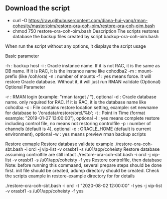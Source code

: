 ## Download the script
- curl -O https://raw.githubusercontent.com/diana-hui-yang/rman-cohesity/master/oim/restore-ora-coh-oim/restore-ora-coh-oim.bash
- chmod 750 restore-ora-coh-oim.bash
Description
The scripts restores database the backup files created by script backup-ora-coh-oim.bash

When run the script without any options, it displays the script usage

Basic parameter

-h : backup host
-i : Oracle instance name. If it is not RAC, it is the same as DB name. If it is RAC, it is the instance name like cohcdba2
-m : mount-prefix (like /coh/ora)
-n : number of mounts
-f : yes means force. It will restore Oracle database. Without it, it will just run RMAN validate (Optional)
Optional Parameter

-r : RMAN login (example: "rman target / "), optional
-d : Oracle database name. only required for RAC. If it is RAC, it is the database name like cohcdba
-c : File contains restore location setting, example: set newname for database to '/oradata/restore/orcl/%b';
-t : Point in Time (format example: "2019-01-27 13:00:00"), optional
-l : yes means complete restore including control file, no means not restoring controlfile
-p : number of channels (default is 4), optional
-o : ORACLE_HOME (default is current environment), optional
-w : yes means preview rman backup scripts

Restore exmaple
Restore database validate example
./restore-ora-coh-sbt.bash -i orcl -j vip-list -v orasbt1 -s /u01/app/coheisty
Restore database assuming controlfile are still intact
./restore-ora-coh-sbt.bash -i orcl -j vip-list -v orasbt1 -s /u01/app/coheisty -f yes
Restore controlfile, then database
Note: before running this commaand, several prepare steps should be done first. init file should be created, adump directory should be created. Check the scripts example in restore-example directory for for details

./restore-ora-coh-sbt.bash -i orcl -t "2020-08-02 12:00:00" -l yes -j vip-list -v orasbt1 -s /u01/app/coheisty -f yes
